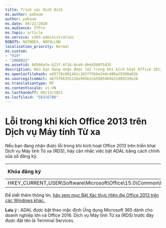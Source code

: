 ```yaml
---
title: Trình xác định 0x15
ms.author: pebaum
author: pebaum
ms.date: 04/21/2020
ms.audience: ITPro
ms.topic: article
ms.service: o365-administration
ROBOTS: NOINDEX, NOFOLLOW
localization_priority: Normal
ms.custom:
- "919"
- "2000022"
ms.assetid: 0d566afe-b21f-4f1b-8ca9-4b4d3b0f5435
description: Nếu bạn đang nhận được lỗi trong khi kích hoạt Office 2013 trên triển khai Dịch vụ Máy tính Từ xa (RDS), hãy cân nhắc việc bật ADAL bằng cách chỉnh sửa sổ đăng ký.
ms.openlocfilehash: ed3770c001461c162ff5bbe24dc400a29380a03b
ms.sourcegitcommit: ab75f66355116e995b3cb5505465b31989339e28
ms.translationtype: MT
ms.contentlocale: vi-VN
ms.lasthandoff: 08/13/2021
ms.locfileid: "58316708"
---
```

# <a name="error-while-activation-office-2013-on-remote-desktop-services"></a>Lỗi trong khi kích Office 2013 trên Dịch vụ Máy tính Từ xa

Nếu bạn đang nhận được lỗi trong khi kích hoạt Office 2013 trên triển khai Dịch vụ Máy tính Từ xa (RDS), hãy cân nhắc việc bật ADAL bằng cách chỉnh sửa sổ đăng ký.
  
|**Khóa đăng ký**|**Nhập**|**Giá trị**|
|:-----|:-----|:-----|
|HKEY_CURRENT_USER\Software\Microsoft\Office\15.0\Common\Identity\EnableADAL  <br/> |REG_DWORD  <br/> |1  <br/> |

Để biết thêm thông tin, [hãy xem mục Bật Xác thực Hiện đại Office 2013 trên các Windows khác.](https://docs.microsoft.com/microsoft-365/admin/security-and-compliance/enable-modern-authentication)
  
**Lưu** ý : ADAL được bật theo mặc định Ứng dụng Microsoft 365 dành cho doanh nghiệp lớn và Office 2016. Dịch vụ Máy tính Từ xa (RDS) trước đây được đặt tên là Terminal Services.
  